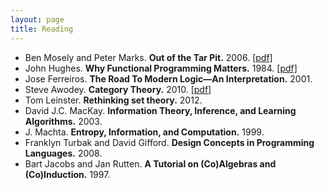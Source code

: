 ```yaml
---
layout: page
title: Reading
---
```


* Ben Mosely and Peter Marks. **Out of the Tar Pit.** 2006.  [[pdf]](https://github.com/papers-we-love/papers-we-love/blob/master/design/out-of-the-tar-pit.pdf?raw=true)
* John Hughes. **Why Functional Programming Matters.** 1984. [[pdf]](https://github.com/papers-we-love/papers-we-love/blob/master/functional_programming/why-functional-programming-matters.pdf)
* Jose Ferreiros. **The Road To Modern Logic—An Interpretation.** 2001.
* Steve Awodey. **Category Theory.** 2010.  [[pdf]](http://www.mpi-sws.org/~dreyer/courses/catlogic/awodey.pdf)
* Tom Leinster.  **Rethinking set theory.** 2012. 
* David J.C. MacKay. **Information Theory, Inference, and Learning Algorithms.** 2003.
* J. Machta. **Entropy, Information, and Computation.** 1999.
* Franklyn Turbak and David Gifford.  **Design Concepts in Programming Languages.** 2008.
* Bart Jacobs and Jan Rutten. **A Tutorial on (Co)Algebras and (Co)Induction.** 1997.
